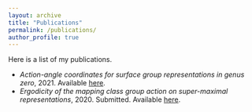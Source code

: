 ```yaml
---
layout: archive
title: "Publications"
permalink: /publications/
author_profile: true
---
```


Here is a list of my publications.

- *Action-angle coordinates for surface group representations in genus zero*, 2021. Available [here](https://arxiv.org/pdf/2110.13896.pdf).
- *Ergodicity of the mapping class group action on super-maximal representations*, 2020. Submitted. Available [here](https://arxiv.org/pdf/2012.05775.pdf).

<!--- {% if author.googlescholar %}
  You can also find my articles on <u><a href="{{author.googlescholar}}">my Google Scholar profile</a>.</u>
{% endif %} -->

<!--- # {% include base_path %} -->

<!--- {% for post in site.publications reversed %}
 {% include archive-single.html %}
{% endfor %} -->
